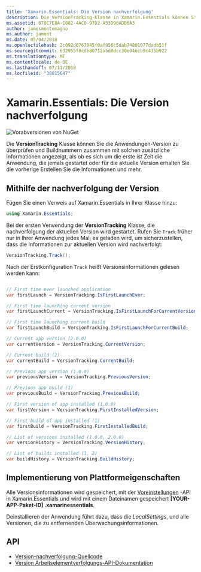 ```yaml
---
title: 'Xamarin.Essentials: Die Version nachverfolgung'
description: Die VersionTracking-Klasse in Xamarin.Essentials können Sie die Anwendungen-Version zu überprüfen und Buildnummern zusammen mit solchen zusätzliche Informationen angezeigt, als ob es sich um die erste ist Zeit die Anwendung, die jemals gestartet oder für die aktuelle Version erhalten Sie den vorherigen build Informationen und mehr.
ms.assetid: 670C7E8A-E882-4AC0-97D2-A53D90ADD6A3
author: jamesmontemagno
ms.author: jamont
ms.date: 05/04/2018
ms.openlocfilehash: 2c092d6767045f0af956c5dab74801077dadb51f
ms.sourcegitcommit: 632955f8cdb80712abd8dcc30e046cb9c435b922
ms.translationtype: MT
ms.contentlocale: de-DE
ms.lasthandoff: 07/11/2018
ms.locfileid: "38815647"
---
```

# <a name="xamarinessentials-version-tracking"></a>Xamarin.Essentials: Die Version nachverfolgung

![Vorabversionen von NuGet](~/media/shared/pre-release.png)

Die **VersionTracking** Klasse können Sie die Anwendungen-Version zu überprüfen und Buildnummern zusammen mit solchen zusätzliche Informationen angezeigt, als ob es sich um die erste ist Zeit die Anwendung, die jemals gestartet oder für die aktuelle Version erhalten Sie die vorherige Erstellen Sie die Informationen und mehr.

## <a name="using-version-tracking"></a>Mithilfe der nachverfolgung der Version

Fügen Sie einen Verweis auf Xamarin.Essentials in Ihrer Klasse hinzu:

```csharp
using Xamarin.Essentials;
```

Bei der ersten Verwendung der **VersionTracking** Klasse, die nachverfolgung der aktuellen Version wird gestartet. Rufen Sie `Track` früher nur in Ihrer Anwendung jedes Mal, es geladen wird, um sicherzustellen, dass die Informationen zur aktuellen Version wird nachverfolgt:

```csharp
VersionTracking.Track();
```

Nach der Erstkonfiguration `Track` heißt Versionsinformationen gelesen werden kann:

```csharp

// First time ever launched application
var firstLaunch = VersionTracking.IsFirstLaunchEver;

// First time launching current version
var firstLaunchCurrent = VersionTracking.IsFirstLaunchForCurrentVersion;

// First time launching current build
var firstLaunchBuild = VersionTracking.IsFirstLaunchForCurrentBuild;

// Current app version (2.0.0)
var currentVersion = VersionTracking.CurrentVersion;

// Current build (2)
var currentBuild = VersionTracking.CurrentBuild;

// Previous app version (1.0.0)
var previousVersion = VersionTracking.PreviousVersion;

// Previous app build (1)
var previousBuild = VersionTracking.PreviousBuild;

// First version of app installed (1.0.0)
var firstVersion = VersionTracking.FirstInstalledVersion;

// First build of app installed (1)
var firstBuild = VersionTracking.FirstInstalledBuild;

// List of versions installed (1.0.0, 2.0.0)
var versionHistory = VersionTracking.VersionHistory;

// List of builds installed (1, 2)
var buildHistory = VersionTracking.BuildHistory;
```

## <a name="platform-implementation-specifics"></a>Implementierung von Plattformeigenschaften

Alle Versionsinformationen wird gespeichert, mit der [Voreinstellungen](preferences.md) -API in Xamarin.Essentials und wird mit einem Dateinamen gespeichert **[YOUR-APP-Paket-ID] .xamarinessentials**.

Deinstallieren der Anwendung führt dazu, dass die _LocalSettings_, und alle Versionen, die zu entfernenden Überwachungsinformationen.

## <a name="api"></a>API

- [Version-nachverfolgung-Quellcode](https://github.com/xamarin/Essentials/tree/master/Xamarin.Essentials/VersionTracking)
- [Version Arbeitselementverfolgungs-API-Dokumentation](xref:Xamarin.Essentials.VersionTracking)
